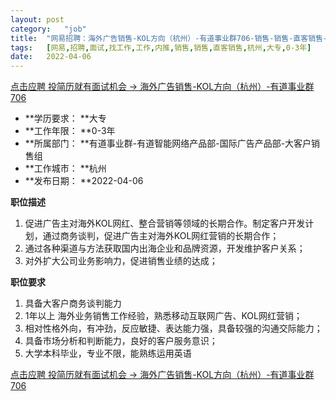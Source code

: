 ```yaml
---
layout:	post
category:	"job"
title:	"网易招聘：海外广告销售-KOL方向（杭州）-有道事业群706-销售-销售-直客销售-杭州大专0-3年"
tags:	[网易,招聘,面试,找工作,工作,内推,销售,销售,直客销售,杭州,大专,0-3年]
date:	2022-04-06
---
```


[点击应聘 投简历就有面试机会 -> 海外广告销售-KOL方向（杭州）-有道事业群706](http://mobile.bole.netease.com/bole/boleDetail?id=36786&employeeId=346f03c3cda5f04c&key=all)



- **学历要求： **大专
- **工作年限： **0-3年
- **所属部门： **有道事业群-有道智能网络产品部-国际广告产品部-大客户销售组
- **工作城市： **杭州
- **发布日期： **2022-04-06



**职位描述**
1. 促进广告主对海外KOL网红、整合营销等领域的长期合作。制定客户开发计划，通过商务谈判，促进广告主对海外KOL网红营销的长期合作；
2. 通过各种渠道与方法获取国内出海企业和品牌资源，开发维护客户关系；
3. 对外扩大公司业务影响力，促进销售业绩的达成；



**职位要求**
1. 具备大客户商务谈判能力
2. 1年以上 海外业务销售工作经验，熟悉移动互联网广告、KOL网红营销；
3. 相对性格外向，有冲劲，反应敏捷、表达能力强，具备较强的沟通交际能力；
4. 具备市场分析和判断能力，良好的客户服务意识；
5. 大学本科毕业，专业不限，能熟练运用英语



[点击应聘 投简历就有面试机会 -> 海外广告销售-KOL方向（杭州）-有道事业群706](http://mobile.bole.netease.com/bole/boleDetail?id=36786&employeeId=346f03c3cda5f04c&key=all)